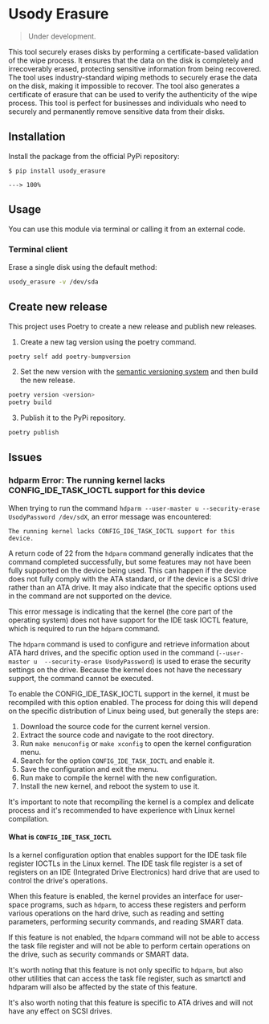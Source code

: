 # Usody Erasure

> Under development.

This tool securely erases disks by performing a certificate-based validation of
the wipe process. It ensures that the data on the disk is completely and 
irrecoverably erased, protecting sensitive information from being recovered. 
The tool uses industry-standard wiping methods to securely erase the data on 
the disk, making it impossible to recover. The tool also generates a 
certificate of erasure that can be used to verify the authenticity of the wipe
process. This tool is perfect for businesses and individuals who need to
securely and permanently remove sensitive data from their disks.


## Installation

Install the package from the official PyPi repository:

<div class="termy">

```console
$ pip install usody_erasure

---> 100%
```

</div>

## Usage

You can use this module via terminal or calling it from an external code.

### Terminal client

Erase a single disk using the default method: 
  
```bash
usody_erasure -v /dev/sda  
```


## Create new release
  
This project uses Poetry to create a new release and publish new releases.

1. Create a new tag version using the poetry command.

```bash
poetry self add poetry-bumpversion
```

2. Set the new version with the
[semantic versioning system](https://semver.org/spec/v1.0.0-beta.html) 
and then build the new release.

```bash
poetry version <version>
poetry build
```

3. Publish it to the PyPi repository.

```bash
poetry publish
```

## Issues

### hdparm Error: The running kernel lacks CONFIG_IDE_TASK_IOCTL support for this device

When trying to run the command 
`hdparm --user-master u --security-erase UsodyPassword /dev/sdX`, an error
message was encountered:

    The running kernel lacks CONFIG_IDE_TASK_IOCTL support for this device.

A return code of 22 from the `hdparm` command generally indicates 
that the command completed successfully, but some features may not have been 
fully supported on the device being used. This can happen if the device does 
not fully comply with the ATA standard, or if the device is a SCSI drive rather
than an ATA drive. It may also indicate that the specific options used in the
command are not supported on the device.

This error message is indicating that the kernel (the core part of the 
operating system) does not have support for the IDE task IOCTL feature, which
is required to run the `hdparm` command.

The `hdparm` command is used to configure and retrieve information about ATA 
hard drives, and the specific option used in the command (`--user-master u 
--security-erase UsodyPassword`) is used to erase the security settings on the
drive. Because the kernel does not have the necessary support, the command
cannot be executed.

To enable the CONFIG_IDE_TASK_IOCTL support in the kernel, it must be 
recompiled with this option enabled. The process for doing this will depend on
the specific distribution of Linux being used, but generally the steps are:

1. Download the source code for the current kernel version.
2. Extract the source code and navigate to the root directory.
3. Run `make menuconfig` or `make xconfig` to open the kernel configuration
menu.
4. Search for the option `CONFIG_IDE_TASK_IOCTL` and enable it.
5. Save the configuration and exit the menu.
6. Run make to compile the kernel with the new configuration.
7. Install the new kernel, and reboot the system to use it.

It's important to note that recompiling the kernel is a complex and delicate
process and it's recommended to have experience with Linux kernel compilation.

#### What is `CONFIG_IDE_TASK_IOCTL`

Is a kernel configuration option that enables support for the IDE task file
register IOCTLs in the Linux kernel. The IDE task file register is a set of
registers on an IDE (Integrated Drive Electronics) hard drive that are used to
control the drive's operations.

When this feature is enabled, the kernel provides an interface for user-space 
programs, such as `hdparm`, to access these registers and perform various 
operations on the hard drive, such as reading and setting parameters, 
performing security commands, and reading SMART data.

If this feature is not enabled, the `hdparm` command will not be able to access 
the task file register and will not be able to perform certain operations on 
the drive, such as security commands or SMART data.

It's worth noting that this feature is not only specific to `hdparm`, but also 
other utilities that can access the task file register, such as smartctl and 
hdparam will also be affected by the state of this feature.

It's also worth noting that this feature is specific to ATA drives and will not
have any effect on SCSI drives.
